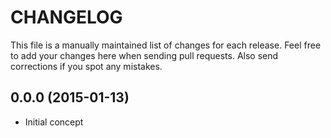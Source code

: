 # CHANGELOG

This file is a manually maintained list of changes for each release. Feel free
to add your changes here when sending pull requests. Also send corrections if
you spot any mistakes.

## 0.0.0 (2015-01-13)

* Initial concept
